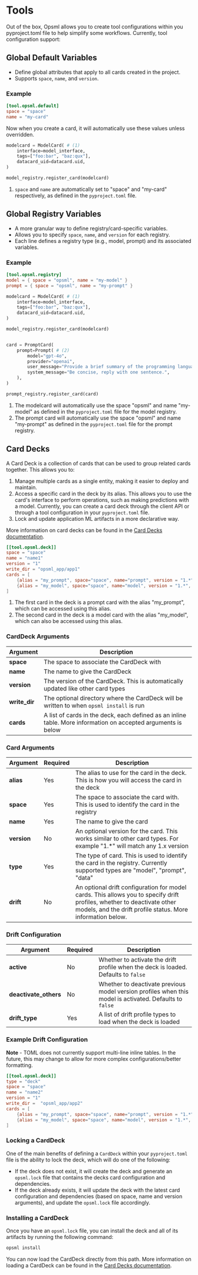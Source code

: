 # Tools

Out of the box, Opsml allows you to create tool configurations within you pyproject.toml file to help simplify some workflows. Currently, tool configuration support:

## **Global Default Variables**

- Define global attributes that apply to all cards created in the project.
- Supports `space`, `name`, and `version`.

### Example

```toml
[tool.opsml.default]
space = "space"
name = "my-card"
```

Now when you create a card, it will automatically use these values unless overridden.

```python
modelcard = ModelCard( # (1)
    interface=model_interface,
    tags=["foo:bar", "baz:qux"],
    datacard_uid=datacard.uid,
)

model_registry.register_card(modelcard)
```

1. `space` and `name` are automatically set to "space" and "my-card" respectively, as defined in the `pyproject.toml` file.

## **Global Registry Variables**

- A more granular way to define registry/card-specific variables.
- Allows you to specify `space`, `name`, and `version` for each registry.
- Each line defines a registry type (e.g., model, prompt) and its associated variables.

### Example

```toml
[tool.opsml.registry]
model = { space = "opsml", name = "my-model" }
prompt = { space = "opsml", name = "my-prompt" }
```

```python
modelcard = ModelCard( # (1)
    interface=model_interface,
    tags=["foo:bar", "baz:qux"],
    datacard_uid=datacard.uid,
)

model_registry.register_card(modelcard)


card = PromptCard(
    prompt=Prompt( # (2)
        model="gpt-4o",
        provider="openai",
        user_message="Provide a brief summary of the programming language $1.",
        system_message="Be concise, reply with one sentence.",
    ),
)

prompt_registry.register_card(card)

```
1. The modelcard will automatically use the space "opsml" and name "my-model" as defined in the `pyproject.toml` file for the model registry.
2. The prompt card will automatically use the space "opsml" and name "my-prompt" as defined in the `pyproject.toml` file for the prompt registry.


## **Card Decks**
A Card Deck is a collection of cards that can be used to group related cards together. This allows you to:

1. Manage multiple cards as a single entity, making it easier to deploy and maintain.
2. Access a specific card in the deck by its alias. This allows you to use the card's interface to perform operations, such as making predictions with a model.
Currently, you can create a card deck through the client API or through a tool configuration in your `pyproject.toml` file.
3. Lock and update application ML artifacts in a more declarative way.

More information on card decks can be found in the [Card Decks documentation](../automation/carddeck.md).


```toml
[[tool.opsml.deck]]
space = "space"
name = "name1"
version = "1"
write_dir = "opsml_app/app1"
cards = [
    {alias = "my_prompt", space="space", name="prompt", version = "1.*", type = "prompt"}, # (1)
    {alias = "my_model", space="space", name="model", version = "1.*", type = "model"} # (2)
]
```

1. The first card in the deck is a prompt card with the alias "my_prompt", which can be accessed using this alias.
2. The second card in the deck is a model card with the alias "my_model", which can also be accessed using this alias.

### CardDeck Arguments

| Argument     | Description                          |
| ----------- | ------------------------------------ |
| <span class="text-alert">**space**</span>       | The space to associate the CardDeck with  |
| <span class="text-alert">**name**</span>  | The name to give the CardDeck |
| <span class="text-alert">**version**</span> | The version of the CardDeck. This is automatically updated like other card types |
| <span class="text-alert">**write_dir**</span> | The optional directory where the CardDeck will be written to when `opsml install` is run |
| <span class="text-alert">**cards**</span> | A list of cards in the deck, each defined as an inline table. More information on accepted arguments is below |

### Card Arguments
| Argument     | Required | Description    |
| -----------  | -------- | ------------------------------------ |
| <span class="text-alert">**alias**</span> | Yes | The alias to use for the card in the deck. This is how you will access the card in the deck |
| <span class="text-alert">**space**</span> | Yes | The space to associate the card with. This is used to identify the card in the registry |
| <span class="text-alert">**name**</span> | Yes | The name to give the card |
| <span class="text-alert">**version**</span> | No | An optional version for the card. This works similar to other card types. For example "1.*" will match any 1.x version |
| <span class="text-alert">**type**</span> | Yes | The type of card. This is used to identify the card in the registry. Currently supported types are "model", "prompt", "data"|
| <span class="text-alert">**drift**</span> | No | An optional drift configuration for model cards. This allows you to specify drift profiles, whether to deactivate other models, and the drift profile status. More information below. |

### Drift Configuration
| Argument     | Required | Description |
| ----------- | -------- | ------------------------------------ |
| <span class="text-alert">**active**</span> | No | Whether to activate the drift profile when the deck is loaded. Defaults to `false` |
| <span class="text-alert">**deactivate_others**</span> | No | Whether to deactivate previous model version profiles when this model is activated. Defaults to `false` |
| <span class="text-alert">**drift_type**</span> | Yes | A list of drift profile types to load when the deck is loaded |


### Example Drift Configuration
**Note** - TOML does not currently support multi-line inline tables. In the future, this may change to allow for more complex configurations/better formatting.

```toml
[[tool.opsml.deck]]
type = "deck"
space = "space"
name = "name2"
version = "1"
write_dir =  "opsml_app/app2"
cards = [
    {alias = "my_prompt", space="space", name="prompt", version = "1.*", type = "prompt"},
    {alias = "my_model", space="space", name="model", version = "1.*", type = "model", drift = { active = true, deactivate_others = false, drift_type = ["custom", "psi"] }}
]
```

### Locking a CardDeck
One of the main benefits of defining a `CardDeck` within your `pyproject.toml` file is the ability to lock the deck, which will do one of the following:

- If the deck does not exist, it will create the deck and generate an `opsml.lock` file that contains the decks card configuration and dependencies.
- If the deck already exists, it will update the deck with the latest card configuration and dependencies (based on space, name and version arguments), and update the `opsml.lock` file accordingly.

### Installing a CardDeck
Once you have an `opsml.lock` file, you can install the deck and all of its artifacts by running the following command:

```bash
opsml install
```

You can now load the CardDeck directly from this path. More information on loading a CardDeck can be found in the [Card Decks documentation](../automation/carddeck.md#load-from-path).